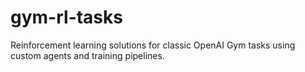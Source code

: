 # gym-rl-tasks
Reinforcement learning solutions for classic OpenAI Gym tasks using custom agents and training pipelines.
